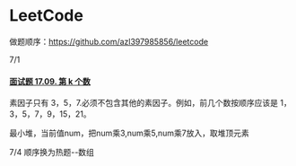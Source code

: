 # LeetCode


做题顺序：https://github.com/azl397985856/leetcode

7/1 

#### [面试题 17.09. 第 k 个数](https://leetcode.cn/problems/get-kth-magic-number-lcci/)

素因子只有 3，5，7.必须不包含其他的素因子。例如，前几个数按顺序应该是 1，3，5，7，9，15，21。

最小堆，当前值num，把num乘3,num乘5,num乘7放入，取堆顶元素



7/4 顺序换为热题--数组
